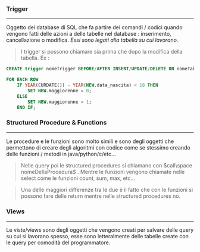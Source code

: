 ### Trigger
---
Oggetto dei database di SQL che fa partire dei comandi / codici quando vengono fatti delle azioni a delle tabelle nel database : inserimento, cancellazione o modifica. *Essi sono legati alla tabella su cui lavorano.*

> I trigger si possono chiamare sia prima che dopo la modifica della tabella.
> Ex : 
```sql
CREATE trigger nomeTrigger BEFORE/AFTER INSERT/UPDATE/DELETE ON nomeTabella

FOR EACH ROW
	IF YEAR(CURDATE()) - YEAR(NEW.data_nascita) < 18 THEN
		SET NEW.maggiorenne = 0;
	ELSE
		SET NEW.maggiorenne = 1;
	END IF;
```
### Structured Procedure & Functions
----
Le procedure e le funzioni sono molto simili e sono degli oggetti che permettono di creare degli algoritmi con codice come se stessimo creando delle funzioni / metodi in java/python/c/etc...

>Nelle query poi le structured procedures si chiamano con $call\space nomeDellaProcedura$ . Mentre le funzioni vengono chiamate nelle select come le funzioni count, sum, max, etc...

> Una delle maggiori differenze tra le due è il fatto che con le funzioni si possono fare delle return mentre nelle structured procedures no.
### Views
---
Le viste/views sono degli oggetti che vengono creati per salvare delle query su cui si lavorano spesso, esse sono letteralmente delle tabelle create con le query per comodità del programmatore.
